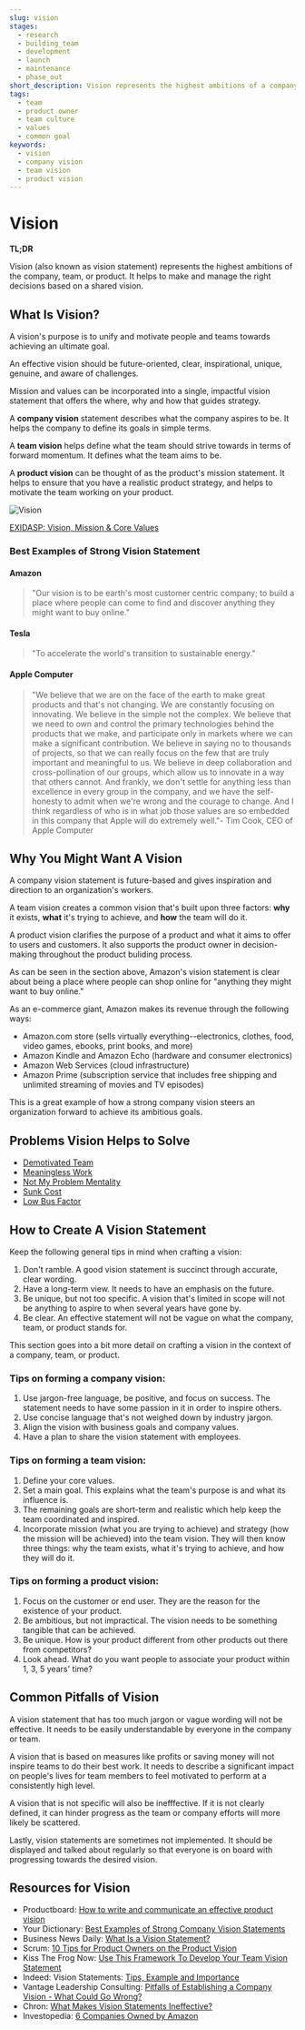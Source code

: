 ```yaml
---
slug: vision
stages:
  - research
  - building_team
  - development
  - launch
  - maintenance
  - phase_out
short_description: Vision represents the highest ambitions of a company, team, or product. Its purpose is to unify and motivate people and teams towards achieving an ultimate goal.
tags:
  - team
  - product owner
  - team culture
  - values
  - common goal
keywords:
  - vision
  - company vision
  - team vision
  - product vision
---
```


# Vision

**TL;DR**

Vision (also known as vision statement) represents the highest ambitions of the company, team, or product. It helps to make and manage the right decisions based on a shared vision.

## What Is Vision?

A vision's purpose is to unify and motivate people and teams towards achieving an ultimate goal.

An effective vision should be future-oriented, clear, inspirational, unique, genuine, and aware of challenges. 

Mission and values can be incorporated into a single, impactful vision statement that offers the where, why and how that guides strategy.

A **company vision** statement describes what the company aspires to be. It helps the company to define its goals in simple terms.

A **team vision** helps define what the team should strive towards in terms of forward momentum. It defines what the team aims to be.

A **product vision** can be thought of as the product's mission statement. It helps to ensure that you have a realistic product strategy, and helps to motivate the team working on your product.

![Vision](/files/vision_mission.jpg)

[EXIDASP: Vision, Mission & Core Values](http://exidasp.ca/EPS/about-us/vision)

### Best Examples of Strong Vision Statement

#### Amazon
> "Our vision is to be earth's most customer centric company; to build a place where people can come to find and discover anything they might want to buy online."

#### Tesla
> "To accelerate the world's transition to sustainable energy."

#### Apple Computer
> "We believe that we are on the face of the earth to make great products and that's not changing. We are constantly focusing on innovating. We believe in the simple not the complex. We believe that we need to own and control the primary technologies behind the products that we make, and participate only in markets where we can make a significant contribution. We believe in saying no to thousands of projects, so that we can really focus on the few that are truly important and meaningful to us. We believe in deep collaboration and cross-pollination of our groups, which allow us to innovate in a way that others cannot. And frankly, we don't settle for anything less than excellence in every group in the company, and we have the self-honesty to admit when we're wrong and the courage to change. And I think regardless of who is in what job those values are so embedded in this company that Apple will do extremely well."- Tim Cook, CEO of Apple Computer

## Why You Might Want A Vision

A company vision statement is future-based and gives inspiration and direction to an organization's workers.

A team vision creates a common vision that's built upon three factors: **why** it exists, **what** it's trying to achieve, and **how** the team will do it.

A product vision clarifies the purpose of a product and what it aims to offer to users and customers. It also supports the product owner in decision-making throughout the product buliding process.

As can be seen in the section above, Amazon's vision statement is clear about being a place where people can shop online for "anything they might want to buy online."

As an e-commerce giant, Amazon makes its revenue through the following ways:

- Amazon.com store (sells virtually everything--electronics, clothes, food, video games, ebooks, print books, and more)
- Amazon Kindle and Amazon Echo (hardware and consumer electronics)
- Amazon Web Services (cloud infrastructure)
- Amazon Prime (subscription service that includes free shipping and unlimited streaming of movies and TV episodes)

This is a great example of how a strong company vision steers an organization forward to achieve its ambitious goals.

## Problems Vision Helps to Solve

- [Demotivated Team](/problems/demotivated-team)
- [Meaningless Work](/problems/meaningless-work)
- [Not My Problem Mentality](/problems/not-my-problem-mentality)
- [Sunk Cost](/problems/sunk-cost)
- [Low Bus Factor](/problems/low-bus-factor)

## How to Create A Vision Statement

Keep the following general tips in mind when crafting a vision:

1. Don't ramble. A good vision statement is succinct through accurate, clear wording.
2. Have a long-term view. It needs to have an emphasis on the future.
3. Be unique, but not too specific. A vision that's limited in scope will not be anything to aspire to when several years have gone by.
4. Be clear. An effective statement will not be vague on what the company, team, or product stands for.

This section goes into a bit more detail on crafting a vision in the context of a company, team, or product.

### Tips on forming a company vision:

1. Use jargon-free language, be positive, and focus on success. The statement needs to have some passion in it in order to inspire others.
2. Use concise language that's not weighed down by industry jargon.
3. Align the vision with business goals and company values.
4. Have a plan to share the vision statement with employees.

### Tips on forming a team vision:

1. Define your core values.
2. Set a main goal. This explains what the team's purpose is and what its influence is.
3. The remaining goals are short-term and realistic which help keep the team coordinated and inspired.
4. Incorporate mission (what you are trying to achieve) and strategy (how the mission will be achieved) into the team vision. They will then know three things: why the team exists, what it's trying to achieve, and how they will do it.

### Tips on forming a product vision:

1. Focus on the customer or end user. They are the reason for the existence of your product.
2. Be ambitious, but not impractical. The vision needs to be something tangible that can be achieved. 
3. Be unique. How is your product different from other products out there from competitors?
4. Look ahead. What do you want people to associate your product within 1, 3, 5 years' time?

## Common Pitfalls of Vision

A vision statement that has too much jargon or vague wording will not be effective. It needs to be easily understandable by everyone in the company or team. 

A vision that is based on measures like profits or saving money will not inspire teams to do their best work. It needs to describe a significant impact on people's lives for team members to feel motivated to perform at a consistently high level.

A vision that is not specific will also be inefffective. If it is not clearly defined, it can hinder progress as the team or company efforts will more likely be scattered.

Lastly, vision statements are sometimes not implemented. It should be displayed and talked about regularly so that everyone is on board with progressing towards the desired vision.

## Resources for Vision

- Productboard: [How to write and communicate an effective product vision](https://www.productboard.com/blog/write-product-vision/)
- Your Dictionary: [Best Examples of Strong Company Vision Statements](https://examples.yourdictionary.com/best-examples-of-a-vision-statement.html)
- Business News Daily: [What Is a Vision Statement?](https://www.businessnewsdaily.com/3882-vision-statement.html)
- Scrum: [10 Tips for Product Owners on the Product Vision](https://www.scrum.org/resources/blog/10-tips-product-owners-product-vision)
- Kiss The Frog Now: [Use This Framework To Develop Your Team Vision Statement](https://kissthefrognow.com/use-this-framework-to-develop-your-team-vision-statement/)
- Indeed: Vision Statements: [Tips, Example and Importance](https://www.indeed.com/career-advice/career-development/vision-statements/)
- Vantage Leadership Consulting: [Pitfalls of Establishing a Company Vision - What Could Go Wrong?](https://www.vantageleadership.com/our-blog/communicate-vision-effectively/)
- Chron: [What Makes Vision Statements Ineffective?](https://smallbusiness.chron.com/vision-statements-ineffective-35572.html)
- Investopedia: [6 Companies Owned by Amazon](https://www.investopedia.com/articles/markets/102115/top-10-companies-owned-amazon.asp)
